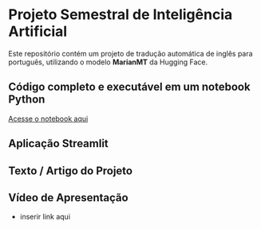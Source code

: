# Projeto Semestral de Inteligência Artificial

Este repositório contém um projeto de tradução automática de inglês para português, utilizando o modelo **MarianMT** da Hugging Face.

## Código completo e executável em um notebook Python

[Acesse o notebook aqui](Projeto_IA.ipynb)

##  Aplicação Streamlit

## Texto / Artigo do Projeto

## Vídeo de Apresentação
- inserir link aqui
